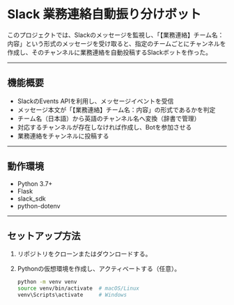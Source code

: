 # Slack 業務連絡自動振り分けボット

このプロジェクトでは、Slackのメッセージを監視し、「【業務連絡】チーム名：内容」という形式のメッセージを受け取ると、指定のチームごとにチャンネルを作成し、そのチャンネルに業務連絡を自動投稿するSlackボットを作った。

---

## 機能概要

- SlackのEvents APIを利用し、メッセージイベントを受信
- メッセージ本文が「【業務連絡】チーム名：内容」の形式であるかを判定
- チーム名（日本語）から英語のチャンネル名へ変換（辞書で管理）
- 対応するチャンネルが存在しなければ作成し、Botを参加させる
- 業務連絡をチャンネルに投稿する

---

## 動作環境

- Python 3.7+
- Flask
- slack_sdk
- python-dotenv

---

## セットアップ方法

1. リポジトリをクローンまたはダウンロードする。

2. Pythonの仮想環境を作成し、アクティベートする（任意）。

   ```bash
   python -m venv venv
   source venv/bin/activate  # macOS/Linux
   venv\Scripts\activate     # Windows
